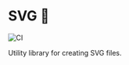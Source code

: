 # SVG 🦕

![CI](https://github.com/lubeso/deno_svg/actions/workflows/ci.yml/badge.svg)

Utility library for creating SVG files.
